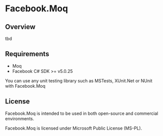 # Facebook.Moq

## Overview
tbd

## Requirements

* Moq
* Facebook C# SDK >= v5.0.25

You can use any unit testing library such as MSTests, XUnit.Net or NUnit with Facebook.Moq

## License
Facebook.Moq is intended to be used in both open-source and commercial environments.

Facebook.Moq is licensed under Microsoft Public License (MS-PL).

